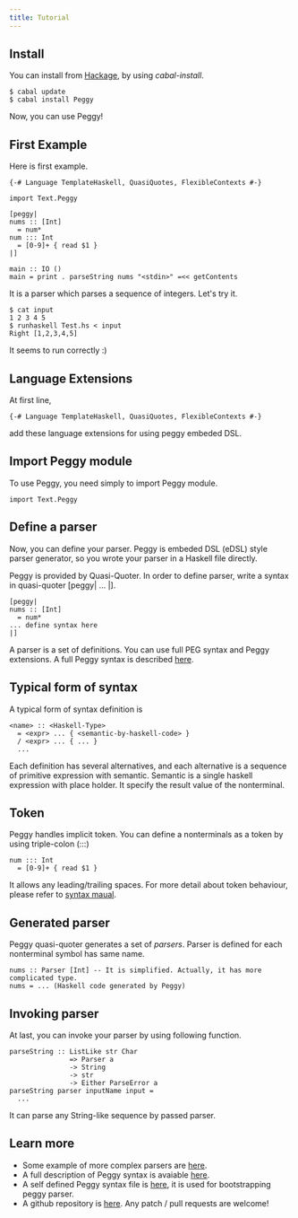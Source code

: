 ```yaml
---
title: Tutorial
---
```


<div class="span14">

## Install

You can install from [Hackage][HAC], by using _cabal-install_.

    $ cabal update
    $ cabal install Peggy

Now, you can use Peggy!

## First Example

Here is first example.

    {-# Language TemplateHaskell, QuasiQuotes, FlexibleContexts #-}
    
    import Text.Peggy
    
    [peggy|
    nums :: [Int]
      = num*
    num ::: Int
      = [0-9]+ { read $1 }
    |]

    main :: IO ()
    main = print . parseString nums "<stdin>" =<< getContents

It is a parser which parses a sequence of integers.
Let's try it.

    $ cat input 
    1 2 3 4 5
    $ runhaskell Test.hs < input
    Right [1,2,3,4,5]

It seems to run correctly :)

## Language Extensions

At first line,

    {-# Language TemplateHaskell, QuasiQuotes, FlexibleContexts #-}

add these language extensions for using peggy embeded DSL.

## Import Peggy module

To use Peggy, you need simply to import Peggy module.

    import Text.Peggy

## Define a parser

Now, you can define your parser.
Peggy is embeded DSL (eDSL) style parser generator,
so you wrote your parser in a Haskell file directly.

Peggy is provided by Quasi-Quoter.
In order to define parser, write a syntax in quasi-quoter [peggy| ... |].

    [peggy|
    nums :: [Int]
      = num*
    ... define syntax here
    |]

A parser is a set of definitions. You can use full PEG syntax and Peggy extensions.
A full Peggy syntax is described [here](/syntax.html).

## Typical form of syntax

A typical form of syntax definition is

    <name> :: <Haskell-Type>
      = <expr> ... { <semantic-by-haskell-code> }
      / <expr> ... { ... }
      ...

Each definition has several alternatives,
and each alternative is a sequence of primitive expression with semantic.
Semantic is a single haskell expression with place holder.
It specify the result value of the nonterminal.

## Token

Peggy handles implicit token.
You can define a nonterminals as a token by using triple-colon (:::)

    num ::: Int
      = [0-9]+ { read $1 }

It allows any leading/trailing spaces.
For more detail about token behaviour, please refer to [syntax maual](/syntax.html#token).

## Generated parser

Peggy quasi-quoter generates a set of _parsers_.
Parser is defined for each nonterminal symbol has same name.

    nums :: Parser [Int] -- It is simplified. Actually, it has more complicated type.
    nums = ... (Haskell code generated by Peggy)

## Invoking parser

At last, you can invoke your parser by using following function.

    parseString :: ListLike str Char
                   => Parser a
                   -> String
                   -> str
                   -> Either ParseError a
    parseString parser inputName input =
      ...

It can parse any String-like sequence by passed parser.

## Learn more

* Some example of more complex parsers are [here](example.html).
* A full description of Peggy syntax is avaiable [here](/syntax.html).
* A self defined Peggy syntax file is [here][BOOT], it is used for bootstrapping peggy parser.
* A github repository is [here][REPO]. Any patch / pull requests are welcome!

</div>

[HAC]: http://hackage.haskell.org/package/peggy
[REPO]: https://github.com/tanakh/Peggy
[BOOT]: https://github.com/tanakh/Peggy/blob/master/bootstrap/peggy.peggy
